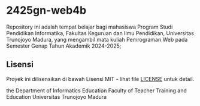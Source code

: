 # 2425gn-web4b

Repository ini adalah tempat belajar bagi mahasiswa Program Studi Pendidikan Informatika, Fakultas Keguruan dan Ilmu Pendidikan, Universitas Trunojoyo Madura, yang mengambil mata kuliah Pemrograman Web pada Semester Genap Tahun Akademik 2024-2025;

## Lisensi
Proyek ini dilisensikan di bawah Lisensi MIT - lihat file [LICENSE](LICENSE) untuk detail.

the Department of Informatics Education
Faculty of Teacher Training and Education
Universitas Trunojoyo Madura
